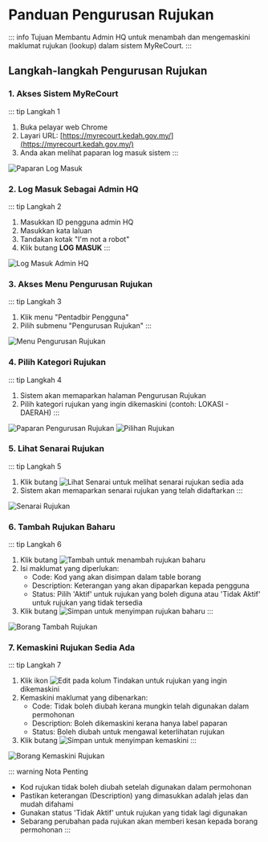 # Panduan Pengurusan Rujukan

::: info Tujuan
Membantu Admin HQ untuk menambah dan mengemaskini maklumat rujukan (lookup) dalam sistem MyReCourt.
:::

## Langkah-langkah Pengurusan Rujukan

### 1. Akses Sistem MyReCourt

::: tip Langkah 1
1. Buka pelayar web Chrome
2. Layari URL: [https://myrecourt.kedah.gov.my/](https://myrecourt.kedah.gov.my/)
3. Anda akan melihat paparan log masuk sistem
:::

![Paparan Log Masuk](./image/admin/lookup/image1.png)

### 2. Log Masuk Sebagai Admin HQ

::: tip Langkah 2
1. Masukkan ID pengguna admin HQ
2. Masukkan kata laluan
3. Tandakan kotak "I'm not a robot"
4. Klik butang **LOG MASUK**
:::

![Log Masuk Admin HQ](./image/admin/lookup/image2.png)

### 3. Akses Menu Pengurusan Rujukan

::: tip Langkah 3
1. Klik menu "Pentadbir Pengguna"
2. Pilih submenu "Pengurusan Rujukan"
:::

![Menu Pengurusan Rujukan](./image/admin/lookup/image3.png)

### 4. Pilih Kategori Rujukan

::: tip Langkah 4
1. Sistem akan memaparkan halaman Pengurusan Rujukan
2. Pilih kategori rujukan yang ingin dikemaskini (contoh: LOKASI - DAERAH)
:::

![Paparan Pengurusan Rujukan](./image/admin/lookup/image4.png)
![Pilihan Rujukan](./image/admin/lookup/image5.png)

### 5. Lihat Senarai Rujukan

::: tip Langkah 5
1. Klik butang ![Lihat Senarai](./image/admin/lookup/image6.png) untuk melihat senarai rujukan sedia ada
2. Sistem akan memaparkan senarai rujukan yang telah didaftarkan
:::

![Senarai Rujukan](./image/admin/lookup/image7.png)

### 6. Tambah Rujukan Baharu

::: tip Langkah 6
1. Klik butang ![Tambah](./image/admin/lookup/image8.png) untuk menambah rujukan baharu
2. Isi maklumat yang diperlukan:
   - Code: Kod yang akan disimpan dalam table borang
   - Description: Keterangan yang akan dipaparkan kepada pengguna
   - Status: Pilih 'Aktif' untuk rujukan yang boleh diguna atau 'Tidak Aktif' untuk rujukan yang tidak tersedia
3. Klik butang ![Simpan](./image/admin/lookup/image10.png) untuk menyimpan rujukan baharu
:::

![Borang Tambah Rujukan](./image/admin/lookup/image9.png)

### 7. Kemaskini Rujukan Sedia Ada

::: tip Langkah 7
1. Klik ikon ![Edit](./image/admin/lookup/image11.png) pada kolum Tindakan untuk rujukan yang ingin dikemaskini
2. Kemaskini maklumat yang dibenarkan:
   - Code: Tidak boleh diubah kerana mungkin telah digunakan dalam permohonan
   - Description: Boleh dikemaskini kerana hanya label paparan
   - Status: Boleh diubah untuk mengawal keterlihatan rujukan
3. Klik butang ![Simpan](./image/admin/lookup/image13.png) untuk menyimpan kemaskini
:::

![Borang Kemaskini Rujukan](./image/admin/lookup/image12.png)

::: warning Nota Penting
- Kod rujukan tidak boleh diubah setelah digunakan dalam permohonan
- Pastikan keterangan (Description) yang dimasukkan adalah jelas dan mudah difahami
- Gunakan status 'Tidak Aktif' untuk rujukan yang tidak lagi digunakan
- Sebarang perubahan pada rujukan akan memberi kesan kepada borang permohonan
::: 
